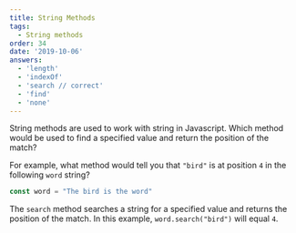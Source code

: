 ```yaml
---
title: String Methods
tags:
  - String methods
order: 34
date: '2019-10-06'
answers:
  - 'length'
  - 'indexOf'
  - 'search // correct'
  - 'find'
  - 'none'
---
```


String methods are used to work with string in Javascript. Which method would be used to find a specified value and return the position of the match?

For example, what method would tell you that `"bird"` is at position `4` in the following `word` string?

```javascript
const word = "The bird is the word"
```

<!-- explanation -->

The `search` method searches a string for a specified value and returns the position of the match. In this example, `word.search("bird")` will equal `4`.
